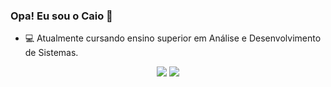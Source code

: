 ### Opa! Eu sou o Caio 👋

- 💻 Atualmente cursando ensino superior em Análise e Desenvolvimento de Sistemas.

<div align="center">
  <a href="https://github.com/ctncaio">

  
</div>

  <div> 
    <p align="center">
  <a href="https://instagram.com/ctncaio" target="_blank"><img src="https://img.shields.io/badge/-Instagram-%23E4405F?style=for-the-badge&logo=instagram&logoColor=white" target="_blank"></a>
  <a href = "mailto:ctncaio.sb@gmail.com"><img src="https://img.shields.io/badge/-Gmail-%23333?style=for-the-badge&logo=gmail&logoColor=white" target="_blank"></a>
</div>

  
